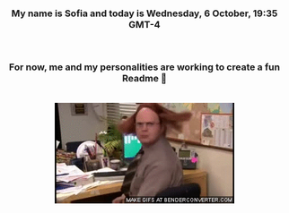 


<div align="center">
<h3 >My name is Sofia and today is Wednesday, 6 October, 19:35 GMT-4</h3><br>
<h3 >For now, me and my personalities are working to create a fun Readme 👋
</h3><br>
<img src='img/dwight.gif' alt='working...'/>
</div>
